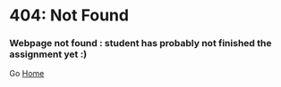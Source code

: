 # 404: Not Found
### Webpage not found : student has probably not finished the assignment yet :)
Go [Home](index.html)
